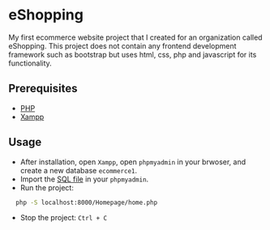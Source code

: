 # eShopping
My first ecommerce website project that I created for an organization called eShopping. This project does not contain any frontend development framework such as bootstrap but uses html, css, php and javascript for its functionality.

## Prerequisites
- [PHP](https://www.php.net/)
- [Xampp](https://www.apachefriends.org/download.html) 

## Usage

- After installation, open `Xampp`, open `phpmyadmin` in your brwoser, and create a new database `ecommerce1`.
- Import the [SQL file](./ecommerce.sql) in your `phpmyadmin`.
- Run the project:

```sh
  php -S localhost:8000/Homepage/home.php
```

- Stop the project: `Ctrl + C`
